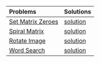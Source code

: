 | Problems      | Solutions    |
| :---        |  :--- |
|[Set Matrix Zeroes]()|[solution]()|
|[Spiral Matrix]()|[solution]()|
|[Rotate Image]()|[solution]()|
|[Word Search]()|[solution]()|